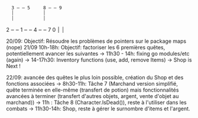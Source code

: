       3 ‒ ‒ 5     8 ‒ ‒ 9
      ׀           ׀
      ׀           ׀
2 ‒ ‒ 1 ‒ ‒ 4 ‒ ‒ 7
      ׀
      ׀
      0


20/09: Objectif: Résoudre les problèmes de pointers sur le package maps (nope)
21/09 10h-18h: Objectif: factoriser les 6 premières quêtes, potentiellement avancer les suivantes
      -> 11h30 - 14h: fixing go modules/etc (again)
      -> 14-17h30: Inventory functions (use, add, remove Items)
      -> Shop is Next !

22/09: avancée des quêtes le plus loin possible, création du Shop et des fonctions associées
      -> 8h30-11h: Tâche 7 (Marchand version simplifié, quête terminée en elle-même (transfert de potion) mais fonctionnalités avancées à terminer (transfert d'autres objets, argent, vente d'objet au marchand))
      -> 11h : Tâche 8 (Character.IsDead()), reste à l'utiliser dans les combats
      -> 11h30-14h: Shop, reste à gérer le surnombre d'items et l'argent.
